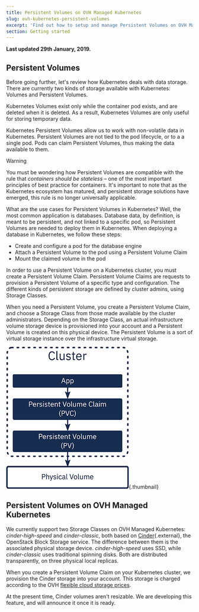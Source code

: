 ```yaml
---
title: Persistent Volumes on OVH Managed Kubernetes
slug: ovh-kubernetes-persistent-volumes
excerpt: 'Find out how to setup and manage Persistent Volumes on OVH Managed Kubernetes'
section: Getting started
---
```


**Last updated 29th January, 2019.**

## Persistent Volumes

Before going further, let's review how Kubernetes deals with data storage. There are currently two kinds of storage available with Kubernetes: Volumes and Persistent Volumes. 

Kubernetes Volumes exist only while the container pod exists, and are deleted when it is deleted. As a result, Kubernetes Volumes are only useful for storing temporary data.

Kubernetes Persistent Volumes allow us to work with non-volatile data in Kubernetes. Persistent Volumes are not tied to the pod lifecycle, or to a a single pod. Pods can claim Persistent Volumes, thus making the data available to them. 

> [!warning]
> You must be wondering how Persistent Volumes are compatible with the rule that *containers should be stateless* – one of the most important principles of best practice for containers. It's important to note that as the Kubernetes ecosystem has matured, and persistent storage solutions have emerged, this rule is no longer universally applicable. 
>

What are the use cases for Persistent Volumes in Kubernetes? Well, the most common application is databases. Database data, by definition, is meant to be persistent, and not linked to a specific pod, so Persistent Volumes are needed to deploy them in Kubernetes. When deploying a database in Kubernetes, we follow these steps:

- Create and configure a pod for the database engine
- Attach a Persistent Volume to the pod using a Persistent Volume Claim
- Mount the claimed volume in the pod

In order to use a Persistent Volume on a Kubernetes cluster, you must create a Persistent Volume Claim. Persistent Volume Claims are requests to provision a Persistent Volume of a specific type and configuration. The different kinds of persistent storage are defined by cluster admins, using Storage Classes.

When you need a Persistent Volume, you create a Persistent Volume Claim, and choose a Storage Class from those made available by the cluster administrators. Depending on the Storage Class, an actual infrastructure volume storage device is provisioned into your account and a Persistent Volume is created on this physical device. The Persistent Volume is a sort of virtual storage instance over the infrastructure virtual storage.

![persistent-volumes](images/working-with-persistent-volumes-01.png){.thumbnail}

## Persistent Volumes on OVH Managed Kubernetes

We currently support two Storage Classes on OVH Managed Kubernetes: *cinder-high-speed* and *cinder-classic*, both based on [Cinder](https://docs.openstack.org/cinder/latest/){.external}, the OpenStack Block Storage service. The difference between them is the associated physical storage device. *cinder-high-speed* uses SSD, while *cinder-classic* uses traditional spinning disks. Both are distributed transparently, on three physical local replicas.

When you create a Persistent Volume Claim on your Kubernetes cluster, we provision the Cinder storage into your account. This storage is charged according to the OVH [flexible cloud storage prices](https://www.ovh.com/world/public-cloud/storage/additional-disks/).

At the present time, Cinder volumes aren't resizable. We are developing this feature, and will announce it once it is ready.